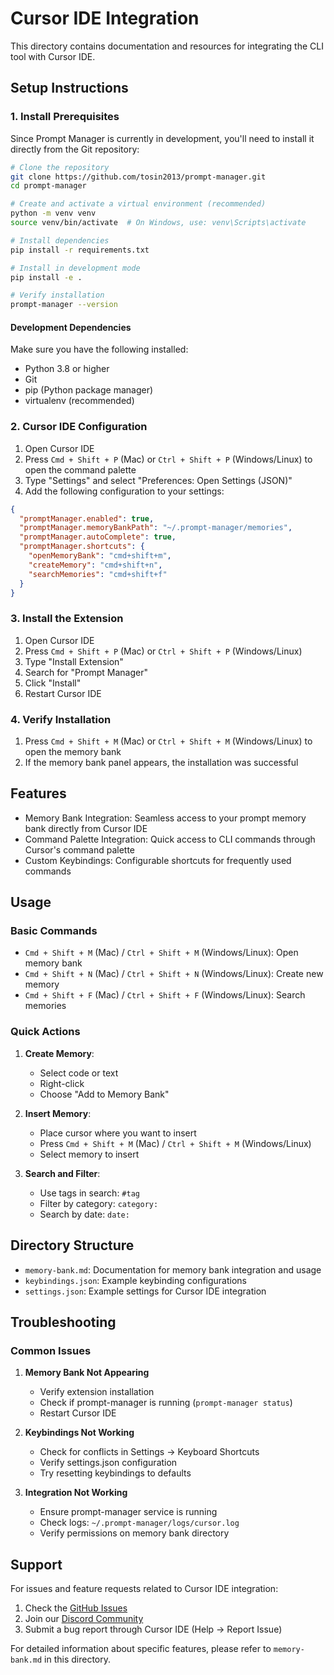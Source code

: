 # Cursor IDE Integration

This directory contains documentation and resources for integrating the CLI tool with Cursor IDE.

## Setup Instructions

### 1. Install Prerequisites

Since Prompt Manager is currently in development, you'll need to install it directly from the Git repository:

```bash
# Clone the repository
git clone https://github.com/tosin2013/prompt-manager.git
cd prompt-manager

# Create and activate a virtual environment (recommended)
python -m venv venv
source venv/bin/activate  # On Windows, use: venv\Scripts\activate

# Install dependencies
pip install -r requirements.txt

# Install in development mode
pip install -e .

# Verify installation
prompt-manager --version
```

#### Development Dependencies
Make sure you have the following installed:
- Python 3.8 or higher
- Git
- pip (Python package manager)
- virtualenv (recommended)

### 2. Cursor IDE Configuration

1. Open Cursor IDE
2. Press `Cmd + Shift + P` (Mac) or `Ctrl + Shift + P` (Windows/Linux) to open the command palette
3. Type "Settings" and select "Preferences: Open Settings (JSON)"
4. Add the following configuration to your settings:

```json
{
  "promptManager.enabled": true,
  "promptManager.memoryBankPath": "~/.prompt-manager/memories",
  "promptManager.autoComplete": true,
  "promptManager.shortcuts": {
    "openMemoryBank": "cmd+shift+m",
    "createMemory": "cmd+shift+n",
    "searchMemories": "cmd+shift+f"
  }
}
```

### 3. Install the Extension

1. Open Cursor IDE
2. Press `Cmd + Shift + P` (Mac) or `Ctrl + Shift + P` (Windows/Linux)
3. Type "Install Extension"
4. Search for "Prompt Manager"
5. Click "Install"
6. Restart Cursor IDE

### 4. Verify Installation

1. Press `Cmd + Shift + M` (Mac) or `Ctrl + Shift + M` (Windows/Linux) to open the memory bank
2. If the memory bank panel appears, the installation was successful

## Features

- Memory Bank Integration: Seamless access to your prompt memory bank directly from Cursor IDE
- Command Palette Integration: Quick access to CLI commands through Cursor's command palette
- Custom Keybindings: Configurable shortcuts for frequently used commands

## Usage

### Basic Commands

- `Cmd + Shift + M` (Mac) / `Ctrl + Shift + M` (Windows/Linux): Open memory bank
- `Cmd + Shift + N` (Mac) / `Ctrl + Shift + N` (Windows/Linux): Create new memory
- `Cmd + Shift + F` (Mac) / `Ctrl + Shift + F` (Windows/Linux): Search memories

### Quick Actions

1. **Create Memory**:
   - Select code or text
   - Right-click
   - Choose "Add to Memory Bank"

2. **Insert Memory**:
   - Place cursor where you want to insert
   - Press `Cmd + Shift + M` (Mac) / `Ctrl + Shift + M` (Windows/Linux)
   - Select memory to insert

3. **Search and Filter**:
   - Use tags in search: `#tag`
   - Filter by category: `category:`
   - Search by date: `date:`

## Directory Structure

- `memory-bank.md`: Documentation for memory bank integration and usage
- `keybindings.json`: Example keybinding configurations
- `settings.json`: Example settings for Cursor IDE integration

## Troubleshooting

### Common Issues

1. **Memory Bank Not Appearing**
   - Verify extension installation
   - Check if prompt-manager is running (`prompt-manager status`)
   - Restart Cursor IDE

2. **Keybindings Not Working**
   - Check for conflicts in Settings → Keyboard Shortcuts
   - Verify settings.json configuration
   - Try resetting keybindings to defaults

3. **Integration Not Working**
   - Ensure prompt-manager service is running
   - Check logs: `~/.prompt-manager/logs/cursor.log`
   - Verify permissions on memory bank directory

## Support

For issues and feature requests related to Cursor IDE integration:
1. Check the [GitHub Issues](https://github.com/yourusername/prompt-manager/issues)
2. Join our [Discord Community](https://discord.gg/promptmanager)
3. Submit a bug report through Cursor IDE (Help → Report Issue)

For detailed information about specific features, please refer to `memory-bank.md` in this directory.
